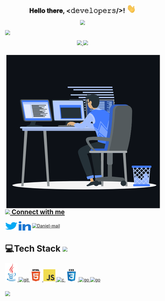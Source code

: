 <div align="center" style type ="text/css">

   ## 𝐇𝐞𝐥𝐥𝐨 𝐭𝐡𝐞𝐫𝐞, <𝚍𝚎𝚟𝚎𝚕𝚘𝚙𝚎𝚛𝚜/>! <img src="https://github.com/ABSphreak/ABSphreak/blob/master/gifs/Hi.gif" width="30px">

</div>

<div align="center">      <img src="https://lh3.googleusercontent.com/daPasD4cyvyH1ferSJa3Uhsq5xlSBSwdRK40HdOJoEcViDwAj7f_x0Ipzu6W2AIZy0c3E4aoUW4f_Pk11-GqVrrdE6cuAwl9qWcFs5S8jSLRbtiiGeJN6pv6rFkrzNPyy6kZuOkkZNDsRYbH61Pl0fXkzKrTgG3gY7Ed7pl35eSwwSMHeM9sXE56LG5k-ZMODQpbZZI0Lv81hlycyeT8NMn5xtgmxd54dfdo5UKtI8jiAlsa2EIvhQhwrobJBWtjG6Y-pp6iv3SxIymse3KgZ02JGYox5ZCTY8AeXSgwKk8Bs7vc3O0bOVEgmYFRFtVK2sLnU-pSVHA8166bL3SFFjfJfMW9J1wKyzIg9fjqQjr6p-euxamnnQg2yRFx-e7ZvyJ7O7JkhUPlvqzjikkSpfh-cmZyWmNHHcyBVhTMrWz0VY_rxBtXYm0exDpxlMD-9YdY6jYmodV6zEMoZY9rffM5sJFW44rmT0w8K81QF74b8pTO21FROUR36NNKL40oqyx8bVVliEUjr35C-XLCML3fgFjhNu-xN6UFyjxqhmBeoPytXf2cthO5w5tgGn4mXsyW3MNHfUWHRSKfinGrkUxUp24CWyPz1P2HpggK2H8geHDdpisqwQW6XBQnHgb_yI3qbkqNgtTtuHLOK6fH2pkvtJgG8lWFdWzQyLa1CMZZ2hK5iisN6D2Zw8UZgTzn3IrmiK13k0oWX76xK00u4PgZ7bpX75EIf8eUq9NXPD_9pXNEAIk=s800-no?authuser=0"  width="200em" ></div>

<img src="https://user-images.githubusercontent.com/73097560/115834477-dbab4500-a447-11eb-908a-139a6edaec5c.gif"></a>

<div align="center">
  <a href="https://github.com/bastosydaniel">
  <img height="140em" src="https://github-readme-stats.vercel.app/api?username=bastosydaniel&show_icons=true&theme=dark&include_all_commits=true&count_private=true"/>
  <img height="140em" src="https://github-readme-stats.vercel.app/api/top-langs/?username=bastosydaniel&layout=compact&langs_count=7&theme=dark"/>
</div>


 
  
<p><img align="right" src="https://raw.githubusercontent.com/SubhadeepZilong/SubhadeepZilong/main/icons/animation_500_kxa883sd.gif" alt="Bastosydaniel" /></p>
  
## <img src="https://media.giphy.com/media/iY8CRBdQXODJSCERIr/giphy.gif" width="30px"> Connect with me
<p align="left">
<a href="" target="blank"><img align="center" src="https://raw.githubusercontent.com/SubhadeepZilong/SubhadeepZilong/main/icons/Social/twitter.svg" alt="Daniel-twitter" height="30" width="40" /></a>
<a href="https://www.linkedin.com/in/daniel-bastos-62806320a/" target="blank"><img align="center" src="https://raw.githubusercontent.com/SubhadeepZilong/SubhadeepZilong/main/icons/Social/linked-in-alt.svg" alt="Daniel-linkedin" height="30" width="40" /></a>
<a href="mailto:bastosydaniel@gmail.com" target="blank"><img align="center" src="https://img.icons8.com/color/48/000000/gmail-new.png" alt="Daniel-mail" height="40" width="40" /></a>
</p>



# 💻Tech Stack <img src = "https://media2.giphy.com/media/QssGEmpkyEOhBCb7e1/giphy.gif?cid=ecf05e47a0n3gi1bfqntqmob8g9aid1oyj2wr3ds3mg700bl&rid=giphy.gif" width = 32px>

<p align="left"> <a href="https://www.java.com" target="_blank" rel="noreferrer"> <img src="https://raw.githubusercontent.com/devicons/devicon/master/icons/java/java-original.svg" alt="java" width="40" height="60"/> </a></a> <a href="https://git-scm.com/" target="_blank" rel="noreferrer"> <img src="https://www.vectorlogo.zone/logos/git-scm/git-scm-icon.svg" alt="git" width="40" height="40"/> </a> <a href="https://www.w3.org/html/" target="_blank" rel="noreferrer"> <img src="https://raw.githubusercontent.com/devicons/devicon/master/icons/html5/html5-original-wordmark.svg" alt="html5" width="40" height="40"/> </a> <a href="https://developer.mozilla.org/en-US/docs/Web/JavaScript" target="_blank" rel="noreferrer"> <img src="https://raw.githubusercontent.com/devicons/devicon/master/icons/javascript/javascript-original.svg" alt="javascript" width="40" height="40"/> </a> <a href="" target="_blank" rel="noreferrer"> <img src="https://cdn.jsdelivr.net/gh/devicons/devicon/icons/c/c-original.svg" alt="c" width="40" height="40"/> </a> 
<a href="https://www.w3schools.com/css/" target="_blank" rel="noreferrer"> <img src="https://raw.githubusercontent.com/devicons/devicon/master/icons/css3/css3-original-wordmark.svg" alt="css3" width="40" height="40"/> </a> 
<a href="https://go.dev/" target="_blank" rel="noreferrer"> <img src="https://cdn.jsdelivr.net/gh/devicons/devicon/icons/go/go-original-wordmark.svg" alt="go" width="40" height="50"/> </a>
<a href="https://go.dev/" target="_blank" rel="noreferrer"> <img src="https://cdn.jsdelivr.net/gh/devicons/devicon/icons/docker/docker-original-wordmark.svg" alt="go" width="40" height="50"/> </a>
</p>


##


<img src="https://user-images.githubusercontent.com/73097560/115834477-dbab4500-a447-11eb-908a-139a6edaec5c.gif"></a>

